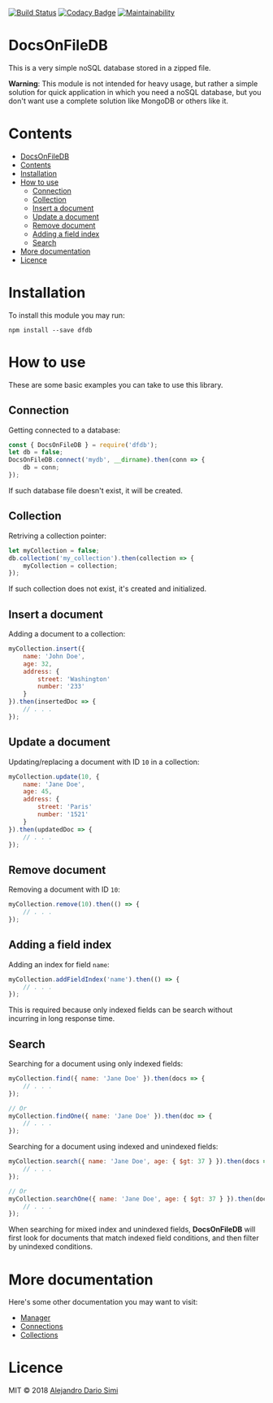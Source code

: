 [![Build Status](https://travis-ci.org/daemonraco/dfdb.svg?branch=master)](https://travis-ci.org/daemonraco/dfdb)
[![Codacy Badge](https://api.codacy.com/project/badge/Grade/26894a2e6acc457386dc500559c23f9b)](https://www.codacy.com/app/daemonraco/dfdb?utm_source=github.com&amp;utm_medium=referral&amp;utm_content=daemonraco/dfdb&amp;utm_campaign=Badge_Grade)
[![Maintainability](https://api.codeclimate.com/v1/badges/821ae90c8840339c310f/maintainability)](https://codeclimate.com/github/daemonraco/dfdb/maintainability)

# DocsOnFileDB
This is a very simple noSQL database stored in a zipped file.

__Warning__: This module is not intended for heavy usage, but rather a simple
solution for quick application in which you need a noSQL database, but you don't
want use a complete solution like MongoDB or others like it.

# Contents
<!-- TOC updateOnSave:true -->

- [DocsOnFileDB](#docsonfiledb)
- [Contents](#contents)
- [Installation](#installation)
- [How to use](#how-to-use)
    - [Connection](#connection)
    - [Collection](#collection)
    - [Insert a document](#insert-a-document)
    - [Update a document](#update-a-document)
    - [Remove document](#remove-document)
    - [Adding a field index](#adding-a-field-index)
    - [Search](#search)
- [More documentation](#more-documentation)
- [Licence](#licence)

<!-- /TOC -->

# Installation
To install this module you may run:
```
npm install --save dfdb
```

# How to use
These are some basic examples you can take to use this library.

## Connection
Getting connected to a database:
```js
const { DocsOnFileDB } = require('dfdb');
let db = false;
DocsOnFileDB.connect('mydb', __dirname).then(conn => {
    db = conn;
});
```
If such database file doesn't exist, it will be created.

## Collection
Retriving a collection pointer:
```js
let myCollection = false;
db.collection('my_collection').then(collection => {
    myCollection = collection;
});
```
If such collection does not exist, it's created and initialized.

## Insert a document
Adding a document to a collection:
```js
myCollection.insert({
    name: 'John Doe',
    age: 32,
    address: {
        street: 'Washington'
        number: '233'
    }
}).then(insertedDoc => {
    // . . .
});
```

## Update a document
Updating/replacing a document with ID `10` in a collection:
```js
myCollection.update(10, {
    name: 'Jane Doe',
    age: 45,
    address: {
        street: 'Paris'
        number: '1521'
    }
}).then(updatedDoc => {
    // . . .
});
```

## Remove document
Removing a document with ID `10`:
```js
myCollection.remove(10).then(() => {
    // . . .
});
```

## Adding a field index
Adding an index for field `name`:
```js
myCollection.addFieldIndex('name').then(() => {
    // . . .
});
```
This is required because only indexed fields can be search without incurring in
long response time.

## Search
Searching for a document using only indexed fields:
```js
myCollection.find({ name: 'Jane Doe' }).then(docs => {
    // . . .
});

// Or
myCollection.findOne({ name: 'Jane Doe' }).then(doc => {
    // . . .
});
```

Searching for a document using indexed and unindexed fields:
```js
myCollection.search({ name: 'Jane Doe', age: { $gt: 37 } }).then(docs => {
    // . . .
});

// Or
myCollection.searchOne({ name: 'Jane Doe', age: { $gt: 37 } }).then(doc => {
    // . . .
});
```
When searching for mixed index and unindexed fields, __DocsOnFileDB__ will first
look for documents that match indexed field conditions, and then filter by
unindexed conditions.

# More documentation
Here's some other documentation you may want to visit:
* [Manager](docs/manager.md)
* [Connections](docs/connections.md)
* [Collections](docs/collections.md)

# Licence
MIT &copy; 2018 [Alejandro Dario Simi](http://daemonraco.com)
